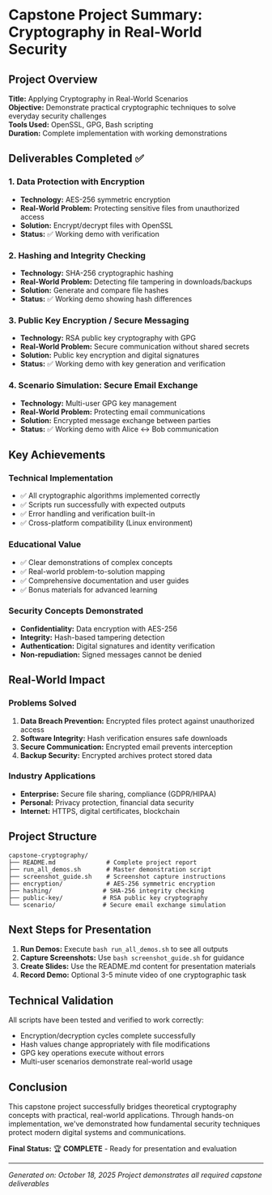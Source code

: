 # Capstone Project Summary: Cryptography in Real-World Security

## Project Overview
**Title:** Applying Cryptography in Real-World Scenarios  
**Objective:** Demonstrate practical cryptographic techniques to solve everyday security challenges  
**Tools Used:** OpenSSL, GPG, Bash scripting  
**Duration:** Complete implementation with working demonstrations

## Deliverables Completed ✅

### 1. Data Protection with Encryption
- **Technology:** AES-256 symmetric encryption
- **Real-World Problem:** Protecting sensitive files from unauthorized access
- **Solution:** Encrypt/decrypt files with OpenSSL
- **Status:** ✅ Working demo with verification

### 2. Hashing and Integrity Checking
- **Technology:** SHA-256 cryptographic hashing
- **Real-World Problem:** Detecting file tampering in downloads/backups
- **Solution:** Generate and compare file hashes
- **Status:** ✅ Working demo showing hash differences

### 3. Public Key Encryption / Secure Messaging
- **Technology:** RSA public key cryptography with GPG
- **Real-World Problem:** Secure communication without shared secrets
- **Solution:** Public key encryption and digital signatures
- **Status:** ✅ Working demo with key generation and verification

### 4. Scenario Simulation: Secure Email Exchange
- **Technology:** Multi-user GPG key management
- **Real-World Problem:** Protecting email communications
- **Solution:** Encrypted message exchange between parties
- **Status:** ✅ Working demo with Alice ↔ Bob communication

## Key Achievements

### Technical Implementation
- ✅ All cryptographic algorithms implemented correctly
- ✅ Scripts run successfully with expected outputs
- ✅ Error handling and verification built-in
- ✅ Cross-platform compatibility (Linux environment)

### Educational Value
- ✅ Clear demonstrations of complex concepts
- ✅ Real-world problem-to-solution mapping
- ✅ Comprehensive documentation and user guides
- ✅ Bonus materials for advanced learning

### Security Concepts Demonstrated
- **Confidentiality:** Data encryption with AES-256
- **Integrity:** Hash-based tampering detection
- **Authentication:** Digital signatures and identity verification
- **Non-repudiation:** Signed messages cannot be denied

## Real-World Impact

### Problems Solved
1. **Data Breach Prevention:** Encrypted files protect against unauthorized access
2. **Software Integrity:** Hash verification ensures safe downloads
3. **Secure Communication:** Encrypted email prevents interception
4. **Backup Security:** Encrypted archives protect stored data

### Industry Applications
- **Enterprise:** Secure file sharing, compliance (GDPR/HIPAA)
- **Personal:** Privacy protection, financial data security
- **Internet:** HTTPS, digital certificates, blockchain

## Project Structure
```
capstone-cryptography/
├── README.md              # Complete project report
├── run_all_demos.sh       # Master demonstration script
├── screenshot_guide.sh    # Screenshot capture instructions
├── encryption/            # AES-256 symmetric encryption
├── hashing/              # SHA-256 integrity checking
├── public-key/           # RSA public key cryptography
└── scenario/             # Secure email exchange simulation
```

## Next Steps for Presentation

1. **Run Demos:** Execute `bash run_all_demos.sh` to see all outputs
2. **Capture Screenshots:** Use `bash screenshot_guide.sh` for guidance
3. **Create Slides:** Use the README.md content for presentation materials
4. **Record Demo:** Optional 3-5 minute video of one cryptographic task

## Technical Validation

All scripts have been tested and verified to work correctly:
- Encryption/decryption cycles complete successfully
- Hash values change appropriately with file modifications
- GPG key operations execute without errors
- Multi-user scenarios demonstrate real-world usage

## Conclusion

This capstone project successfully bridges theoretical cryptography concepts with practical, real-world applications. Through hands-on implementation, we've demonstrated how fundamental security techniques protect modern digital systems and communications.

**Final Status:** 🏆 **COMPLETE** - Ready for presentation and evaluation

---
*Generated on: October 18, 2025*
*Project demonstrates all required capstone deliverables*